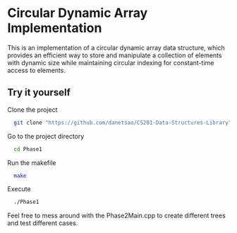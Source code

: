 
# Circular Dynamic Array Implementation

This is an implementation of a circular dynamic array data structure, which provides an efficient way to store and manipulate a collection of elements with dynamic size while maintaining circular indexing for constant-time access to elements.

## Try it yourself

Clone the project

```bash
  git clone "https://github.com/danetsao/CS201-Data-Structures-Library"
```

Go to the project directory

```bash
  cd Phase1
```

Run the makefile

```bash
  make
```

Execute

```bash
  ./Phase1
```

Feel free to mess around with the Phase2Main.cpp to create different trees and test different cases.
